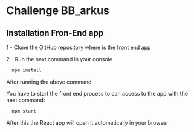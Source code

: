 
# Challenge BB_arkus

## Installation Fron-End app

1 - Clone the GitHub repository where is the front end app

2 - Run the next command in your console
```bash
  npm install
```

After running the above command

You have to start the front end process to can access to the app with the next command:

```bash
  npm start
```

After this the React app will open it automatically in your browser